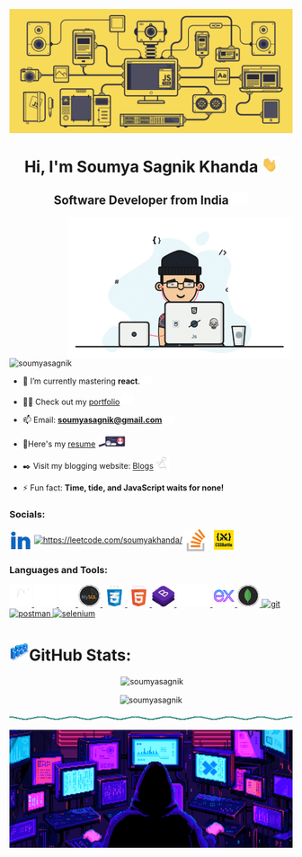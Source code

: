 [![MasterHead](https://raw.githubusercontent.com/SoumyaSagnik/images/main/banner.gif)]([https://soumyasagnik.io](https://raw.githubusercontent.com/SoumyaSagnik/images/main/banner.gif))
<h1 align="center">Hi, I'm Soumya Sagnik Khanda <img src="https://raw.githubusercontent.com/SoumyaSagnik/images/main/hi.gif" width="28px" height="28px" alt="hi"></h1>
<h2 align="center">Software Developer from India <img src="https://raw.githubusercontent.com/SoumyaSagnik/images/main/flag.gif" width="30px" height="21px" alt="flag"></h2>
<img align="right" alt="coding" width="400" src="https://raw.githubusercontent.com/SoumyaSagnik/images/main/coder.gif">

<p align="left"> <img src="https://komarev.com/ghpvc/?username=soumyasagnik&label=Profile%20views&color=0e75b6&style=flat" alt="soumyasagnik" /> </p>

- 🌱 I’m currently mastering **react**. <img src="https://raw.githubusercontent.com/SoumyaSagnik/images/main/react.gif" alt="react.js" width="17.5" height="15"/>

- 👨‍💻 Check out my [portfolio](https://soumyakhanda.netlify.app/) <img src="https://raw.githubusercontent.com/SoumyaSagnik/images/main/portfolio.gif" width="20px" alt="website" />

- 📫 Email: **soumyasagnik@gmail.com** <img src="https://raw.githubusercontent.com/SoumyaSagnik/images/main/mail.gif" width="20px" alt="email">

- 📄Here's my [resume](https://drive.google.com/file/d/1ZCIA64FilpdQa6_HnOBxMaVIIr0zgy2w/view) <img src="https://raw.githubusercontent.com/SoumyaSagnik/images/main/resumee.gif" width="50px" height="20px" alt="resume">

- ✒️ Visit my blogging website: [Blogs](https://blogs-ssk.netlify.app/) <img src="https://raw.githubusercontent.com/SoumyaSagnik/images/main/blog.gif" width="25px" alt="blogs">

- ⚡ Fun fact: **Time, tide, and JavaScript waits for none!**

<h3 align="left">Socials:</h3>
<p align="left">
<a href="https://www.linkedin.com/in/soumyakhanda/" target="blank"><img align="center" src="https://raw.githubusercontent.com/SoumyaSagnik/images/main/linkedin.gif" alt="https://www.linkedin.com/in/soumya-sagnik-khanda-0446641b8/" height="40" width="40" /></a>
<a href="https://www.leetcode.com/soumyakhanda/" target="blank"><img align="center" src="https://raw.githubusercontent.com/rahuldkjain/github-profile-readme-generator/master/src/images/icons/Social/leet-code.svg" alt="https://leetcode.com/soumyakhanda/" height="30" width="40" /></a>
<a href="https://stackoverflow.com/users/16835030/soumya-sagnik-khanda" target="blank"><img align="center" src="https://raw.githubusercontent.com/SoumyaSagnik/images/main/stack overflow.png" alt="Stackoverflow" height="40" width="40" /></a>
&nbsp;
<a href="https://cssbattle.dev/player/soumya_khanda" target="blank"><img align="center" src="https://raw.githubusercontent.com/SoumyaSagnik/images/main/cssbattle.webp" alt="CSS-Battle" height="35" width="35" /></a>
</p>

<h3 align="left">Languages and Tools:</h3>
<p align="left"> <a href="https://developer.mozilla.org/en-US/docs/Web/JavaScript" target="_blank" rel="noreferrer"> <img src="https://raw.githubusercontent.com/SoumyaSagnik/images/main/js.gif" alt="javascript" width="40" height="40"/> </a> <a href="https://reactjs.org/" target="_blank" rel="noreferrer"> <img src="https://raw.githubusercontent.com/SoumyaSagnik/images/main/react.gif" alt="react" width="40" height="40"/> </a> <a href="https://www.java.com" target="_blank" rel="noreferrer"> <img src="https://raw.githubusercontent.com/SoumyaSagnik/images/main/java.gif" alt="java" width="30" height="40"/> </a> <a href="https://www.mysql.com/" target="_blank" rel="noreferrer"> <img src="https://raw.githubusercontent.com/SoumyaSagnik/images/main/mysequel.gif" alt="mysql" width="40" height="40"/> </a> <a href="https://www.w3schools.com/css/" target="_blank" rel="noreferrer"> <img src="https://raw.githubusercontent.com/SoumyaSagnik/images/main/css.gif" alt="css3" width="40" height="40"/> </a> <a href="https://www.w3.org/html/" target="_blank" rel="noreferrer"> <img src="https://raw.githubusercontent.com/SoumyaSagnik/images/main/html.gif" alt="html5" width="40" height="40"/> </a> <a href="https://getbootstrap.com/" target="_blank" rel="noreferrer"> <img src="https://raw.githubusercontent.com/SoumyaSagnik/images/main/bootstrap.gif" alt="nodejs" width="40"/> </a> <a href="https://nodejs.org" target="_blank" rel="noreferrer"> <img src="https://raw.githubusercontent.com/SoumyaSagnik/images/main/node.js.gif" alt="nodejs" width="60" height="40"/> </a> <a href="https://expressjs.com" target="_blank" rel="noreferrer"> <img src="https://raw.githubusercontent.com/SoumyaSagnik/images/main/express.js.png" alt="express" width="40" height="40"/> </a> <a href="https://www.mongodb.com/" target="_blank" rel="noreferrer"> <img src="https://raw.githubusercontent.com/SoumyaSagnik/images/main/mongo.gif" alt="mongodb" width="40" height="40"/> <a href="https://git-scm.com/" target="_blank" rel="noreferrer"> <img src="https://www.vectorlogo.zone/logos/git-scm/git-scm-icon.svg" alt="git" width="40" height="40"/> </a> </a> <a href="https://postman.com" target="_blank" rel="noreferrer"> <img src="https://www.vectorlogo.zone/logos/getpostman/getpostman-icon.svg" alt="postman" width="40" height="40"/> </a> <a href="https://www.selenium.dev" target="_blank" rel="noreferrer"> <img src="https://raw.githubusercontent.com/detain/svg-logos/780f25886640cef088af994181646db2f6b1a3f8/svg/selenium-logo.svg" alt="selenium" width="40" height="40"/> </a></p>

# <img src="https://raw.githubusercontent.com/SoumyaSagnik/images/main/stats.gif" width="35px" alt="stats">GitHub Stats:

<p align="center">&nbsp;<img align="center" src="https://github-readme-stats-7wbv.vercel.app/api?username=soumyasagnik&show_icons=true&locale=en&theme=tokyonight&hide_border=false&include_all_commits=true&count_private=true" alt="soumyasagnik" /></p>

<p align="center"><img align="center" src="https://github-readme-streak-stats.herokuapp.com/?user=soumyasagnik&theme=tokyonight&hide_border=false" alt="soumyasagnik" /></p>

<img align="center" src="https://raw.githubusercontent.com/SoumyaSagnik/images/main/border.gif" alt="border" width="100%" height="7.5rem" />

[![MasterFoot](https://raw.githubusercontent.com/SoumyaSagnik/images/main/banner2.gif)]([https://soumyasagnik.io](https://raw.githubusercontent.com/SoumyaSagnik/images/main/banner2.gif))

